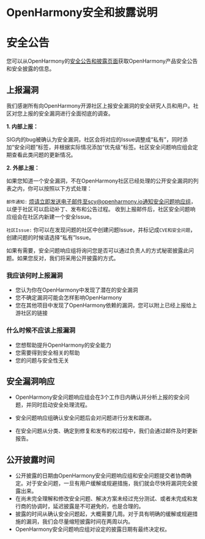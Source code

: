 # OpenHarmony安全和披露说明



# 安全公告

您可以从OpenHarmony的[安全公告和披露页面](https://gitee.com/openharmony/security/blob/master/zh/security-disclosure/README.md)获取OpenHarmony产品安全公告和安全披露的信息。



## 上报漏洞

我们感谢所有向OpenHarmony开源社区上报安全漏洞的安全研究人员和用户。社区对您上报的安全漏洞进行全面彻底的调查。

 **1. 内部上报：** 

 SIG内的bug被确认为安全漏洞，社区会将对应的Issue调整成“私有”，同时添加“安全问题”标签，并根据实际情况添加“优先级”标签。社区安全问题响应组会定期查看此类问题的更新情况。

 **2. 外部上报：** 

如果您知道一个安全漏洞，不在OpenHarmony社区已经处理的公开安全漏洞的列表之内，你可以按照以下方式处理：

`邮件通知:` 烦请立即发送电子邮件至scy@openharmony.io通知安全问题响应组，以便于社区可以启动补丁、发布和公告过程。
收到上报邮件后，社区安全问题响应组会在社区内新建一个安全Issue。

`社区Issue:` 你可以在发现问题的社区中创建问题Issue，并标记成`CVE和安全问题`，创建问题的时候请选择“私有”Issue。

如果有需要，安全问题响应组将询问您是否可以通过负责人的方式秘密披露此问题。如果您反对，我们将采用公开披露的方式。

### 我应该何时上报漏洞

- 您认为你在OpenHarmony中发现了潜在的安全漏洞
- 您不确定漏洞可能会怎样影响OpenHarmony
- 您在其他项目中发现了OpenHarmony依赖的漏洞，您可以附上已经上报给上游社区的链接



### 什么时候不应该上报漏洞

- 您想帮助提升OpenHarmony的安全能力
- 您需要得到安全相关的帮助
- 您的问题与安全性无关



## 安全漏洞响应

- OpenHarmony安全问题响应组会在3个工作日内确认并分析上报的安全问题，并同时启动安全处理流程。

- 安全问题响应组确认安全问题后会对问题进行分发和跟进。
- 在安全问题从分类、确定到修复和发布的权过程中，我们会通过邮件及时更新报告。



## 公开披露时间

- 公开披露的日期由OpenHarmony安全问题响应组和安全问题提交者协商确定。对于安全问题，一旦有用户缓解或规避措施，我们就会尽快将漏洞完全披露出来。
- 在尚未完全理解和修改安全问题、解决方案未经过充分测试、或者未完成和发行商的协调时，延迟披露是不可避免的，也是合理的。
- 披露的时间从确认安全问题起，大概需要几周。对于具有明确的缓解或规避措施的漏洞，我们会尽量缩短披露时间在两周以内。
- OpenHarmony安全问题响应组对设定的披露日期有最终决定权。